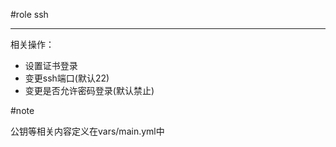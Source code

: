 #role ssh

---
相关操作：

 + 设置证书登录
 + 变更ssh端口(默认22)
 + 变更是否允许密码登录(默认禁止)

#note

公钥等相关内容定义在vars/main.yml中